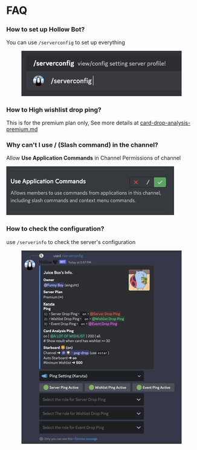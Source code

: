 # FAQ

### How to set up Hollow Bot?

You can use `/serverconfig` to set up everything

<figure><img src="../.gitbook/assets/image (33).png" alt=""><figcaption></figcaption></figure>

### How to High wishlist drop ping?

This is for the premium plan only, See more details at [card-drop-analysis-premium.md](../karuta-features/card-drop-analysis-premium.md "mention")

### **Why can't I use / (Slash command) in the channel?**

Allow **Use Application Commands** in Channel Permissions of channel

<div align="left">

<img src="../.gitbook/assets/image (9) (1).png" alt="">

</div>

### How to check the configuration?

use `/serverinfo` to check the server's configuration

<figure><img src="../.gitbook/assets/image (1) (1) (1) (1).png" alt=""><figcaption></figcaption></figure>





